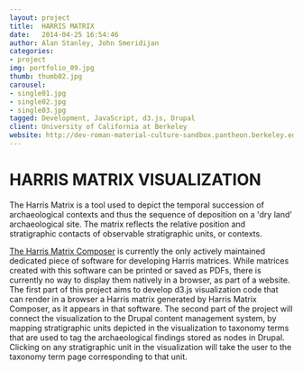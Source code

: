 ```yaml
---
layout: project
title:  HARRIS MATRIX
date:   2014-04-25 16:54:46
author: Alan Stanley, John Smeridijan
categories:
- project
img: portfolio_09.jpg
thumb: thumb02.jpg
carousel:
- single01.jpg
- single02.jpg
- single03.jpg
tagged: Development, JavaScript, d3.js, Drupal
client: University of California at Berkeley
website: http://dev-roman-material-culture-sandbox.pantheon.berkeley.edu
---
```

# HARRIS MATRIX VISUALIZATION

The Harris Matrix is a tool used to depict the temporal succession of archaeological contexts and thus the sequence of deposition on a 'dry land' archaeological site. The matrix reflects the relative position and stratigraphic contacts of observable stratigraphic units, or contexts. 

[The Harris Matrix Composer][harris] is currently the only actively maintained dedicated piece of software for developing Harris matrices. While matrices created with this software can be printed or saved as PDFs, there is currently no way to display them natively in a browser, as part of a website. The first part of this project aims to develop d3.js visualization code that can render in a browser a Harris matrix generated by Harris Matrix Composer, as it appears in that software. The second part of the project will connect the visualization to the Drupal content management system, by mapping stratigraphic units depicted in the visualization to taxonomy terms that are used to tag the archaeological findings stored as nodes in Drupal. Clicking on any stratigraphic unit in the visualization will take the user to the taxonomy term page corresponding to that unit.

[harris]: http://www.harrismatrixcomposer.com/

